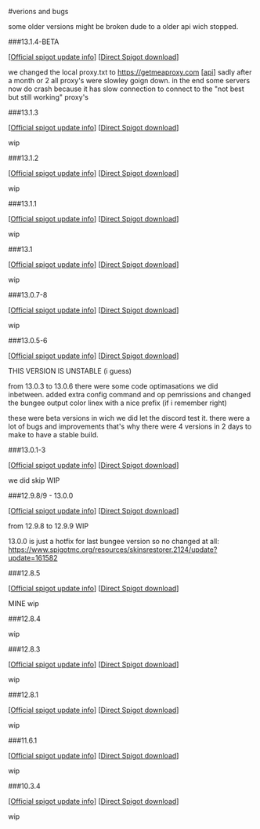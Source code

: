 #verions and bugs

some older versions might be broken dude to a older api wich stopped. 



###13.1.4-BETA

[[Official spigot update info](https://www.spigotmc.org/resources/skinsrestorer.2124/update?update=189491)] [[Direct Spigot download](https://www.spigotmc.org/resources/skinsrestorer.2124/download?version=186640)]

we changed the local proxy.txt to https://getmeaproxy.com [[api](https://getmeproxy.com/api/v1.0/api.php?key=c84d1076312bcf1e875c94d4e20692f5&checked=1&p=https&s=5&list=text)]
sadly after a month or 2 all proxy's were slowley goign down. in the end some servers now do crash because it has slow connection to connect to the "not best but still working" proxy's

###13.1.3

[[Official spigot update info](versions.md)] [[Direct Spigot download](https://www.spigotmc.org/resources/skinsrestorer.2124/download?version=178566)]

wip

###13.1.2

[[Official spigot update info](versions.md)] [[Direct Spigot download](https://www.spigotmc.org/resources/skinsrestorer.2124/download?version=167127)]

wip

###13.1.1

[[Official spigot update info](versions.md)] [[Direct Spigot download](https://www.spigotmc.org/resources/skinsrestorer.2124/download?version=166558)]

wip

###13.1

[[Official spigot update info](versions.md)] [[Direct Spigot download](https://www.spigotmc.org/resources/skinsrestorer.2124/download?version=166402)]

wip

###13.0.7-8

[[Official spigot update info](versions.md)] [[Direct Spigot download](https://www.spigotmc.org/resources/skinsrestorer.2124/download?version=165571)]

wip

###13.0.5-6

[[Official spigot update info](versions.md)] [[Direct Spigot download](https://www.spigotmc.org/resources/skinsrestorer.2124/download?version=165415)]

THIS VERSION IS UNSTABLE (i guess)

from 13.0.3 to 13.0.6 there were some code optimasations we did inbetween. added extra config command and op pemrissions and changed the bungee output color linex with a nice prefix (if i remember right)

these were beta versions in wich we did let the discord test it. there were a lot of bugs and improvements that's why there were 4 versions in 2 days to make to have a stable build.

###13.0.1-3

[[Official spigot update info](versions.md)] [[Direct Spigot download](versions.md)]

we did skip WIP

###12.9.8/9 - 13.0.0

[[Official spigot update info](versions.md)] [[Direct Spigot download](https://www.spigotmc.org/resources/skinsrestorer.2124/download?version=159151)]

from 12.9.8 to 12.9.9 WIP

13.0.0 is just a hotfix for last bungee version so no changed at all: https://www.spigotmc.org/resources/skinsrestorer.2124/update?update=161582

###12.8.5

[[Official spigot update info](versions.md)] [[Direct Spigot download](versions.md)]

MINE wip

###12.8.4

wip

###12.8.3

[[Official spigot update info](versions.md)] [[Direct Spigot download](versions.md)]

wip

###12.8.1

[[Official spigot update info](versions.md)] [[Direct Spigot download](versions.md)]

wip

###11.6.1

[[Official spigot update info](versions.md)] [[Direct Spigot download](versions.md)]

wip

###10.3.4

[[Official spigot update info](versions.md)] [[Direct Spigot download](versions.md)]

wip




